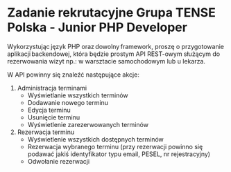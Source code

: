 # Zadanie rekrutacyjne Grupa TENSE Polska - Junior PHP Developer

Wykorzystując język PHP oraz dowolny framework, proszę o przygotowanie aplikacji backendowej, która będzie prostym API REST-owym służącym do rezerwowania wizyt np.: w warsztacie samochodowym lub u lekarza.
 
W API powinny się znaleźć następujące akcje:
1. Administracja terminami
    * Wyświetlanie wszystkich terminów
    * Dodawanie nowego terminu
    * Edycja terminu
    * Usunięcie terminu
    * Wyświetlenie zarezerwowanych terminów
2. Rezerwacja terminu
    * Wyświetlenie wszystkich dostępnych terminów
    * Rezerwacja wybranego terminu (przy rezerwacji powinno się podawać jakiś identyfikator typu email, PESEL, nr rejestracyjny)
    * Odwołanie rezerwacji
